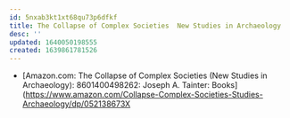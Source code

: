 ```yaml
---
id: 5nxab3kt1xt68qu73p6dfkf
title: The Collapse of Complex Societies  New Studies in Archaeology
desc: ''
updated: 1640050198555
created: 1639861781526
---
```


* [Amazon.com: The Collapse of Complex Societies (New Studies in Archaeology): 8601400498262: Joseph A. Tainter: Books](https://www.amazon.com/Collapse-Complex-Societies-Studies-Archaeology/dp/052138673X